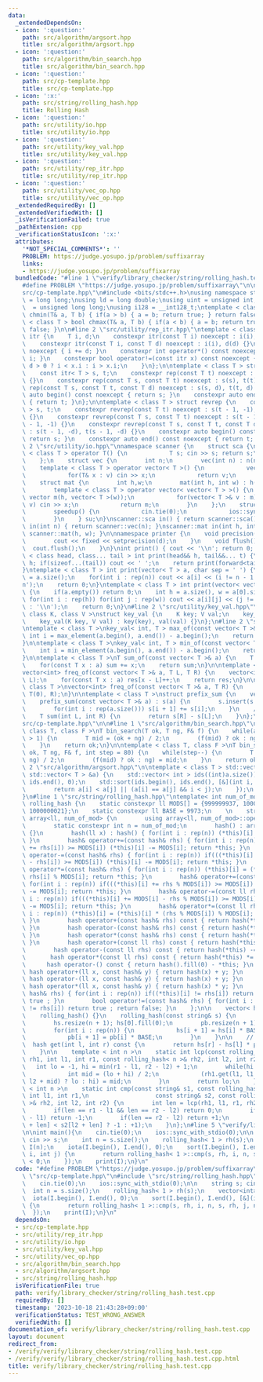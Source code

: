 ```yaml
---
data:
  _extendedDependsOn:
  - icon: ':question:'
    path: src/algorithm/argsort.hpp
    title: src/algorithm/argsort.hpp
  - icon: ':question:'
    path: src/algorithm/bin_search.hpp
    title: src/algorithm/bin_search.hpp
  - icon: ':question:'
    path: src/cp-template.hpp
    title: src/cp-template.hpp
  - icon: ':x:'
    path: src/string/rolling_hash.hpp
    title: Rolling Hash
  - icon: ':question:'
    path: src/utility/io.hpp
    title: src/utility/io.hpp
  - icon: ':question:'
    path: src/utility/key_val.hpp
    title: src/utility/key_val.hpp
  - icon: ':question:'
    path: src/utility/rep_itr.hpp
    title: src/utility/rep_itr.hpp
  - icon: ':question:'
    path: src/utility/vec_op.hpp
    title: src/utility/vec_op.hpp
  _extendedRequiredBy: []
  _extendedVerifiedWith: []
  _isVerificationFailed: true
  _pathExtension: cpp
  _verificationStatusIcon: ':x:'
  attributes:
    '*NOT_SPECIAL_COMMENTS*': ''
    PROBLEM: https://judge.yosupo.jp/problem/suffixarray
    links:
    - https://judge.yosupo.jp/problem/suffixarray
  bundledCode: "#line 1 \"verify/library_checker/string/rolling_hash.test.cpp\"\n\
    #define PROBLEM \"https://judge.yosupo.jp/problem/suffixarray\"\n\n#line 2 \"\
    src/cp-template.hpp\"\n#include <bits/stdc++.h>\nusing namespace std;\nusing ll\
    \ = long long;\nusing ld = long double;\nusing uint = unsigned int;\nusing ull\
    \  = unsigned long long;\nusing i128 = __int128_t;\ntemplate < class T > bool\
    \ chmin(T& a, T b) { if(a > b) { a = b; return true; } return false; }\ntemplate\
    \ < class T > bool chmax(T& a, T b) { if(a < b) { a = b; return true; } return\
    \ false; }\n\n#line 2 \"src/utility/rep_itr.hpp\"\ntemplate < class T > struct\
    \ itr {\n    T i, d;\n    constexpr itr(const T i) noexcept : i(i), d(1) {}\n\
    \    constexpr itr(const T i, const T d) noexcept : i(i), d(d) {}\n    void operator++()\
    \ noexcept { i += d; }\n    constexpr int operator*() const noexcept { return\
    \ i; }\n    constexpr bool operator!=(const itr x) const noexcept {\n        return\
    \ d > 0 ? i < x.i : i > x.i;\n    }\n};\n\ntemplate < class T > struct rep {\n\
    \    const itr< T > s, t;\n    constexpr rep(const T t) noexcept : s(0), t(t)\
    \ {}\n    constexpr rep(const T s, const T t) noexcept : s(s), t(t) {}\n    constexpr\
    \ rep(const T s, const T t, const T d) noexcept : s(s, d), t(t, d) {}\n    constexpr\
    \ auto begin() const noexcept { return s; }\n    constexpr auto end() const noexcept\
    \ { return t; }\n};\n\ntemplate < class T > struct revrep {\n    const itr < T\
    \ > s, t;\n    constexpr revrep(const T t) noexcept : s(t - 1, -1), t(-1, -1)\
    \ {}\n    constexpr revrep(const T s, const T t) noexcept : s(t - 1, -1), t(s\
    \ - 1, -1) {}\n    constexpr revrep(const T s, const T t, const T d) noexcept\
    \ : s(t - 1, -d), t(s - 1, -d) {}\n    constexpr auto begin() const noexcept {\
    \ return s; }\n    constexpr auto end() const noexcept { return t; }\n};\n#line\
    \ 2 \"src/utility/io.hpp\"\nnamespace scanner {\n    struct sca {\n        template\
    \ < class T > operator T() {\n            T s; cin >> s; return s;\n        }\n\
    \    };\n    struct vec {\n        int n;\n        vec(int n) : n(n) {}\n    \
    \    template < class T > operator vector< T >() {\n            vector< T > v(n);\n\
    \            for(T& x : v) cin >> x;\n            return v;\n        }\n    };\n\
    \    struct mat {\n        int h,w;\n        mat(int h, int w) : h(h), w(w) {}\n\
    \        template < class T > operator vector< vector< T > >() {\n           \
    \ vector m(h, vector< T >(w));\n            for(vector< T >& v : m) for(T& x :\
    \ v) cin >> x;\n            return m;\n        }\n    };\n    struct speedup {\n\
    \        speedup() {\n            cin.tie(0);\n            ios::sync_with_stdio(0);\n\
    \        }\n    } su;\n}\nscanner::sca in() { return scanner::sca(); }\nscanner::vec\
    \ in(int n) { return scanner::vec(n); }\nscanner::mat in(int h, int w) { return\
    \ scanner::mat(h, w); }\n\nnamespace printer {\n    void precision(int d) {\n\
    \        cout << fixed << setprecision(d);\n    }\n    void flush() {\n      \
    \  cout.flush();\n    }\n}\nint print() { cout << '\\n'; return 0; }\ntemplate\
    \ < class head, class... tail > int print(head&& h, tail&&... t) {\n    cout <<\
    \ h; if(sizeof...(tail)) cout << ' ';\n    return print(forward<tail>(t)...);\n\
    }\ntemplate < class T > int print(vector< T > a, char sep = ' ') {\n    int n\
    \ = a.size();\n    for(int i : rep(n)) cout << a[i] << (i != n - 1 ? sep : '\\\
    n');\n    return 0;\n}\ntemplate < class T > int print(vector< vector< T > > a)\
    \ {\n    if(a.empty()) return 0;\n    int h = a.size(), w = a[0].size();\n   \
    \ for(int i : rep(h)) for(int j : rep(w)) cout << a[i][j] << (j != w - 1 ? ' '\
    \ : '\\n');\n    return 0;\n}\n#line 2 \"src/utility/key_val.hpp\"\ntemplate <\
    \ class K, class V >\nstruct key_val {\n    K key; V val;\n    key_val() {}\n\
    \    key_val(K key, V val) : key(key), val(val) {}\n};\n#line 2 \"src/utility/vec_op.hpp\"\
    \ntemplate < class T >\nkey_val< int, T > max_of(const vector< T >& a) {\n   \
    \ int i = max_element(a.begin(), a.end()) - a.begin();\n    return {i, a[i]};\n\
    }\n\ntemplate < class T >\nkey_val< int, T > min_of(const vector< T >& a) {\n\
    \    int i = min_element(a.begin(), a.end()) - a.begin();\n    return {i, a[i]};\n\
    }\n\ntemplate < class T >\nT sum_of(const vector< T >& a) {\n    T sum = 0;\n\
    \    for(const T x : a) sum += x;\n    return sum;\n}\n\ntemplate < class T >\n\
    vector<int> freq_of(const vector< T >& a, T L, T R) {\n    vector<int> res(R -\
    \ L);\n    for(const T x : a) res[x - L]++;\n    return res;\n}\n\ntemplate <\
    \ class T >\nvector<int> freq_of(const vector< T >& a, T R) {\n    return freq_of(a,\
    \ T(0), R);\n}\n\ntemplate < class T >\nstruct prefix_sum {\n    vector< T > s;\n\
    \    prefix_sum(const vector< T >& a) : s(a) {\n        s.insert(s.begin(), T(0));\n\
    \        for(int i : rep(a.size())) s[i + 1] += s[i];\n    }\n    // [L, R)\n\
    \    T sum(int L, int R) {\n        return s[R] - s[L];\n    }\n};\n#line 16 \"\
    src/cp-template.hpp\"\n\n#line 1 \"src/algorithm/bin_search.hpp\"\ntemplate <\
    \ class T, class F >\nT bin_search(T ok, T ng, F& f) {\n    while(abs(ok - ng)\
    \ > 1) {\n        T mid = (ok + ng) / 2;\n        (f(mid) ? ok : ng) = mid;\n\
    \    }\n    return ok;\n}\n\ntemplate < class T, class F >\nT bin_search_real(T\
    \ ok, T ng, F& f, int step = 80) {\n    while(step--) {\n        T mid = (ok +\
    \ ng) / 2;\n        (f(mid) ? ok : ng) = mid;\n    }\n    return ok;\n}\n#line\
    \ 2 \"src/algorithm/argsort.hpp\"\n\ntemplate < class T > std::vector< int > argsort(const\
    \ std::vector< T > &a) {\n    std::vector< int > ids((int)a.size());\n    std::iota(ids.begin(),\
    \ ids.end(), 0);\n    std::sort(ids.begin(), ids.end(), [&](int i, int j) {\n\
    \        return a[i] < a[j] || (a[i] == a[j] && i < j);\n    });\n    return ids;\n\
    }\n#line 1 \"src/string/rolling_hash.hpp\"\ntemplate< int num_of_mod = 2 >\nstruct\
    \ rolling_hash {\n    static constexpr ll MODS[] = {999999937, 1000000007, 1000000009,\
    \ 1000000021};\n    static constexpr ll BASE = 9973;\n    \n    struct hash :\
    \ array<ll, num_of_mod> {\n        using array<ll, num_of_mod>::operator[];\n\
    \        static constexpr int n = num_of_mod;\n        hash() : array<ll,n>()\
    \ {}\n        hash(ll x) : hash() { for(int i : rep(n)) (*this)[i] = x % MODS[i];\
    \ }\n        hash& operator+=(const hash& rhs) { for(int i : rep(n)) if(((*this)[i]\
    \ += rhs[i]) >= MODS[i]) (*this)[i] -= MODS[i]; return *this; }\n        hash&\
    \ operator-=(const hash& rhs) { for(int i : rep(n)) if(((*this)[i] += MODS[i]\
    \ - rhs[i]) >= MODS[i]) (*this)[i] -= MODS[i]; return *this; }\n        hash&\
    \ operator*=(const hash& rhs) { for(int i : rep(n)) (*this)[i] = (*this)[i] *\
    \ rhs[i] % MODS[i]; return *this; }\n        hash& operator+=(const ll rhs) {\
    \ for(int i : rep(n)) if(((*this)[i] += rhs % MODS[i]) >= MODS[i]) (*this)[i]\
    \ -= MODS[i]; return *this; }\n        hash& operator-=(const ll rhs) { for(int\
    \ i : rep(n)) if(((*this)[i] += MODS[i] - rhs % MODS[i]) >= MODS[i]) (*this)[i]\
    \ -= MODS[i]; return *this; }\n        hash& operator*=(const ll rhs) { for(int\
    \ i : rep(n)) (*this)[i] = (*this)[i] * (rhs % MODS[i]) % MODS[i]; return *this;\
    \ }\n        hash operator+(const hash& rhs) const { return hash(*this) += rhs;\
    \ }\n        hash operator-(const hash& rhs) const { return hash(*this) -= rhs;\
    \ }\n        hash operator*(const hash& rhs) const { return hash(*this) *= rhs;\
    \ }\n        hash operator+(const ll rhs) const { return hash(*this) += rhs; }\n\
    \        hash operator-(const ll rhs) const { return hash(*this) -= rhs; }\n \
    \       hash operator*(const ll rhs) const { return hash(*this) *= rhs; }\n  \
    \      hash operator-() const { return hash().fill(0) - *this; }\n        friend\
    \ hash operator+(ll x, const hash& y) { return hash(x) + y; }\n        friend\
    \ hash operator-(ll x, const hash& y) { return hash(x) + y; }\n        friend\
    \ hash operator*(ll x, const hash& y) { return hash(x) * y; }\n        bool operator==(const\
    \ hash& rhs) { for(int i : rep(n)) if((*this)[i] != rhs[i]) return false; return\
    \ true ; }\n        bool operator!=(const hash& rhs) { for(int i : rep(n)) if((*this)[i]\
    \ != rhs[i]) return true ; return false; }\n    };\n\n    vector< hash > pb, hs;\n\
    \    rolling_hash() {}\n    rolling_hash(const string& s) {\n        int n = s.size();\n\
    \        hs.resize(n + 1); hs[0].fill(0);\n        pb.resize(n + 1); pb[0].fill(1);\n\
    \        for(int i : rep(n)) {\n            hs[i + 1] = hs[i] * BASE + s[i];\n\
    \            pb[i + 1] = pb[i] * BASE;\n        }\n    }\n\n    // [l, r)\n  \
    \  hash get(int l, int r) const {\n        return hs[r] - hs[l] * pb[r - l];\n\
    \    }\n\n    template < int n >\n    static int lcp(const rolling_hash< n >&\
    \ rh1, int l1, int r1, const rolling_hash< n >& rh2, int l2, int r2) {\n     \
    \   int lo = -1, hi = min(r1 - l1, r2 - l2) + 1;\n        while(hi - lo > 1) {\n\
    \            int mid = (lo + hi) / 2;\n            (rh1.get(l1, l1 + mid) == rh2.get(l2,\
    \ l2 + mid) ? lo : hi) = mid;\n        }\n        return lo;\n    }\n\n    template\
    \ < int n >\n    static int cmp(const string& s1, const rolling_hash< n >& rh1,\
    \ int l1, int r1,\n                   const string& s2, const rolling_hash< n\
    \ >& rh2, int l2, int r2) {\n        int len = lcp(rh1, l1, r1, rh2, l2, r2);\n\
    \        if(len == r1 - l1 && len == r2 - l2) return 0;\n        if(len == r1\
    \ - l1) return -1;\n        if(len == r2 - l2) return +1;\n        return (s1[l1\
    \ + len] < s2[l2 + len] ? -1 : +1);\n    }\n};\n#line 5 \"verify/library_checker/string/rolling_hash.test.cpp\"\
    \n\nint main(){\n    cin.tie(0);\n    ios::sync_with_stdio(0);\n\n    string s;\
    \ cin >> s;\n    int n = s.size();\n    rolling_hash< 1 > rh(s);\n    vector<int>\
    \ I(n);\n    iota(I.begin(), I.end(), 0);\n    sort(I.begin(), I.end(), [&](int\
    \ i, int j) {\n        return rolling_hash< 1 >::cmp(s, rh, i, n, s, rh, j, n)\
    \ < 0;\n    });\n    print(I);\n}\n"
  code: "#define PROBLEM \"https://judge.yosupo.jp/problem/suffixarray\"\n\n#include\
    \ \"src/cp-template.hpp\"\n#include \"src/string/rolling_hash.hpp\"\n\nint main(){\n\
    \    cin.tie(0);\n    ios::sync_with_stdio(0);\n\n    string s; cin >> s;\n  \
    \  int n = s.size();\n    rolling_hash< 1 > rh(s);\n    vector<int> I(n);\n  \
    \  iota(I.begin(), I.end(), 0);\n    sort(I.begin(), I.end(), [&](int i, int j)\
    \ {\n        return rolling_hash< 1 >::cmp(s, rh, i, n, s, rh, j, n) < 0;\n  \
    \  });\n    print(I);\n}\n"
  dependsOn:
  - src/cp-template.hpp
  - src/utility/rep_itr.hpp
  - src/utility/io.hpp
  - src/utility/key_val.hpp
  - src/utility/vec_op.hpp
  - src/algorithm/bin_search.hpp
  - src/algorithm/argsort.hpp
  - src/string/rolling_hash.hpp
  isVerificationFile: true
  path: verify/library_checker/string/rolling_hash.test.cpp
  requiredBy: []
  timestamp: '2023-10-18 21:43:28+09:00'
  verificationStatus: TEST_WRONG_ANSWER
  verifiedWith: []
documentation_of: verify/library_checker/string/rolling_hash.test.cpp
layout: document
redirect_from:
- /verify/verify/library_checker/string/rolling_hash.test.cpp
- /verify/verify/library_checker/string/rolling_hash.test.cpp.html
title: verify/library_checker/string/rolling_hash.test.cpp
---
```

